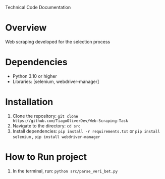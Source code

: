 Technical Code Documentation

# Overview

Web scraping developed for the selection process

# Dependencies
- Python 3.10 or higher
- Libraries: [selenium, webdriver-manager]

# Installation
1. Clone the repository: `git clone https://github.com/TiagoOliverDev/Web-Scraping-Task`
2. Navigate to the directory: `cd src`
3. Install dependencies: `pip install -r requirements.txt` or `pip install selenium` , `pip install webdriver-manager`

# How to Run project
1. In the terminal, run: `python src/parse_veri_bet.py`



